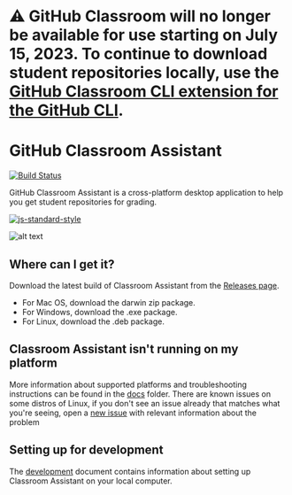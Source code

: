 # :warning: GitHub Classroom will no longer be available for use starting on July 15, 2023. To continue to download student repositories locally, use the [GitHub Classroom CLI extension for the GitHub CLI](https://docs.github.com/en/education/manage-coursework-with-github-classroom/teach-with-github-classroom/using-github-classroom-with-github-cli).  

# GitHub Classroom Assistant

[![Build Status](https://travis-ci.org/education/classroom-assistant.svg?branch=master)](https://travis-ci.org/education/classroom-assistant)

GitHub Classroom Assistant is a cross-platform desktop application to help you get student repositories for grading.

[![js-standard-style](https://cdn.rawgit.com/feross/standard/master/badge.svg)](https://standardjs.com)

![alt text](./app/resources/images/classroom-assistant-downloading.png "Logo Title Text 1")

## Where can I get it?

Download the latest build of Classroom Assistant from the [Releases page](https://github.com/education/classroom-assistant/releases).

- For Mac OS, download the darwin zip package.
- For Windows, download the .exe package.
- For Linux, download the .deb package.

## Classroom Assistant isn't running on my platform

More information about supported platforms and troubleshooting instructions can be found in the [docs](docs/) folder. There are known issues on some distros of Linux, if you don't see an issue already that matches what you're seeing, open a [new issue](https://github.com/education/classroom-assistant/issues/new) with relevant information about the problem

## Setting up for development

The [development](docs/development.md) document contains information about setting up Classroom Assistant on your local computer.
